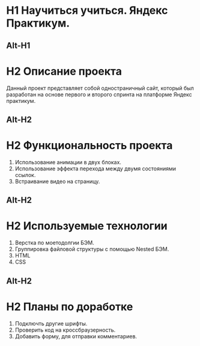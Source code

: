 # H1 Научиться учиться. Яндекс Практикум.

Alt-H1
------------------------------------------------------------------------

# H2 Описание проекта
Данный проект представляет собой одностраничный сайт, который был разработан на основе первого и второго спринта на платформе Яндекс практикум.

Alt-H2
------------------------------------------------------------------------

# H2 Функциональность проекта

1. Использование анимации в двух блоках.
2. Использование эффекта перехода между двумя состояниями ссылок.
3. Встраивание видео на страницу.

Alt-H2
------------------------------------------------------------------------

# H2 Используемые технологии

1. Верстка по моетодолгии БЭМ.
2. Группировка файловой структуры с помощью Nested БЭМ.
3. HTML
4. CSS

Alt-H2
------------------------------------------------------------------------

# H2 Планы по доработке

1. Подключть другие шрифты.
2. Проверить код на кроссбраузерность.
3. Добавить форму, для отправки комментариев.

